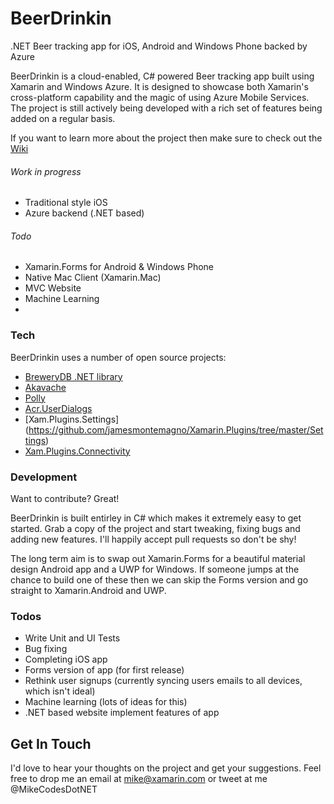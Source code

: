 # BeerDrinkin
.NET Beer tracking app for iOS, Android and Windows Phone backed by Azure

BeerDrinkin is a cloud-enabled, C# powered Beer tracking app built using Xamarin and Windows Azure. It is designed to showcase both Xamarin's cross-platform capability and the magic of using Azure Mobile Services. The project is still actively being developed with a rich set of features being added on a regular basis. 

If you want to learn more about the project then make sure to check out the [Wiki](https://github.com/MikeCodesDotNet/BeerDrinkin/wiki)

###### Work in progress
  - Traditional style iOS 
  - Azure backend (.NET based)
  
###### Todo
  - Xamarin.Forms for Android & Windows Phone
  - Native Mac Client (Xamarin.Mac)
  - MVC Website
  - Machine Learning
  - 
### Tech

BeerDrinkin uses a number of open source projects:

* [BreweryDB .NET library](https://github.com/MikeCodesDotNet/BreweryDB)
* [Akavache](https://github.com/akavache/Akavache)
* [Polly](https://github.com/michael-wolfenden/Polly)
* [Acr.UserDialogs](https://github.com/aritchie/userdialogs)
* [Xam.Plugins.Settings] (https://github.com/jamesmontemagno/Xamarin.Plugins/tree/master/Settings)
* [Xam.Plugins.Connectivity](https://github.com/jamesmontemagno/Xamarin.Plugins/tree/master/Connectivity)

### Development
Want to contribute? Great!

BeerDrinkin is built entirley in C# which makes it extremely easy to get started. Grab a copy of the project and start tweaking, fixing bugs and adding new features. I'll happily accept pull requests so don't be shy! 

The long term aim is to swap out Xamarin.Forms for a beautiful material design Android app and a UWP for Windows. If someone jumps at the chance to build one of these then we can skip the Forms version and go straight to Xamarin.Android and UWP. 

### Todos

 - Write Unit and UI Tests
 - Bug fixing
 - Completing iOS app
 - Forms version of app (for first release)
 - Rethink user signups (currently syncing users emails to all devices, which isn't ideal)
 - Machine learning (lots of ideas for this)
 - .NET based website implement features of app

## Get In Touch
I'd love to hear your thoughts on the project and get your suggestions. Feel free to drop me an email at mike@xamarin.com or tweet at me @MikeCodesDotNET
